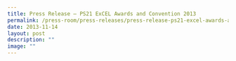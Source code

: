 ```yaml
---
title: Press Release – PS21 ExCEL Awards and Convention 2013
permalink: /press-room/press-releases/press-release-ps21-excel-awards-and-convention-2013/
date: 2013-11-14
layout: post
description: ""
image: ""
---
```

